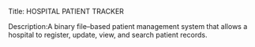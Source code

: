 Title: HOSPITAL PATIENT TRACKER

Description:A binary file–based patient management system that allows a hospital to register, update, view, and search patient records.
